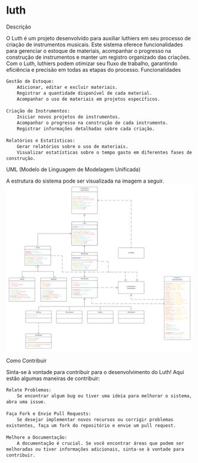 # luth
Descrição

O Luth é um projeto desenvolvido para auxiliar luthiers em seu processo de criação de instrumentos musicais. Este sistema oferece funcionalidades para gerenciar o estoque de materiais, acompanhar o progresso na construção de instrumentos e manter um registro organizado das criações. Com o Luth, luthiers podem otimizar seu fluxo de trabalho, garantindo eficiência e precisão em todas as etapas do processo.
Funcionalidades

    Gestão de Estoque:
        Adicionar, editar e excluir materiais.
        Registrar a quantidade disponível de cada material.
        Acompanhar o uso de materiais em projetos específicos.

    Criação de Instrumentos:
        Iniciar novos projetos de instrumentos.
        Acompanhar o progresso na construção de cada instrumento.
        Registrar informações detalhadas sobre cada criação.

    Relatórios e Estatísticas:
        Gerar relatórios sobre o uso de materiais.
        Visualizar estatísticas sobre o tempo gasto em diferentes fases de construção.

UML (Modelo de Linguagem de Modelagem Unificada)

A estrutura do sistema pode ser visualizada na imagem a seguir.
![umlImage](luth_UML.png)

Como Contribuir

Sinta-se à vontade para contribuir para o desenvolvimento do Luth! Aqui estão algumas maneiras de contribuir:

    Relate Problemas:
        Se encontrar algum bug ou tiver uma ideia para melhorar o sistema, abra uma issue.

    Faça Fork e Envie Pull Requests:
        Se desejar implementar novos recursos ou corrigir problemas existentes, faça um fork do repositório e envie um pull request.

    Melhore a Documentação:
        A documentação é crucial. Se você encontrar áreas que podem ser melhoradas ou tiver informações adicionais, sinta-se à vontade para contribuir.
